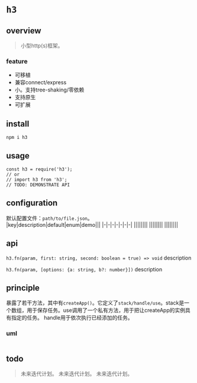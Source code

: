 # `h3`

## overview
> 小型http(s)框架。

### feature
- 可移植
- 兼容connect/express
- 小。支持tree-shaking/零依赖
- 支持原生
- 可扩展

## install
`npm i h3`

## usage
```
const h3 = require('h3');
// or
// import h3 from 'h3';
// TODO: DEMONSTRATE API
```

## configuration
默认配置文件：`path/to/file.json`。  
|key|description|default|enum|demo|||
|-|-|-|-|-|-|-|
||||||||
||||||||
||||||||
## api
`h3.fn(param, first: string, second: boolean = true) => void`
description

`h3.fn(param, [options: {a: string, b?: number}])`
description

## principle
暴露了若干方法，其中有`createApp()`。它定义了`stack/handle/use`。stack是一个数组，用于保存任务。use调用了一个私有方法，用于把让createApp的实例具有指定的任务。 handle用于依次执行已经添加的任务。

### uml
```
```

## todo
> 未来迭代计划。
> 未来迭代计划。
> 未来迭代计划。
